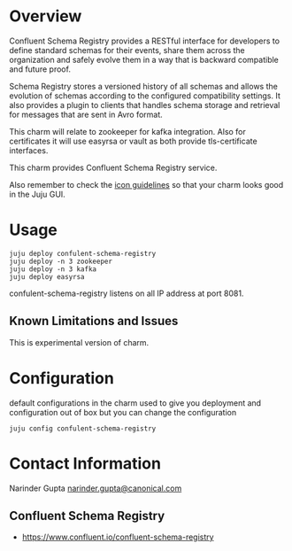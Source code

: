 # Overview

Confluent Schema Registry provides a RESTful interface for developers to define
standard schemas for their events, share them across the organization and safely
 evolve them in a way that is backward compatible and future proof.

Schema Registry stores a versioned history of all schemas and allows the
evolution of schemas according to the configured compatibility settings. It also
provides a plugin to clients that handles schema storage and retrieval for
messages that are sent in Avro format.

This charm will relate to zookeeper for kafka integration. Also for certificates
it will use easyrsa or vault as both provide tls-certificate interfaces.

This charm provides Confluent Schema Registry service.

Also remember to check the [icon guidelines][] so that your charm looks good
in the Juju GUI.

# Usage

    juju deploy confulent-schema-registry
    juju deploy -n 3 zookeeper
    juju deploy -n 3 kafka
    juju deploy easyrsa

confulent-schema-registry listens on all IP address at port 8081.

## Known Limitations and Issues

This is experimental version of charm.

# Configuration

default configurations in the charm used to give you deployment and configuration
out of box but you can change the configuration

    juju config confulent-schema-registry

# Contact Information

Narinder Gupta narinder.gupta@canonical.com

## Confluent Schema Registry

  - https://www.confluent.io/confluent-schema-registry


[service]: http://example.com
[icon guidelines]: https://jujucharms.com/docs/stable/authors-charm-icon
